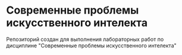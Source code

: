 # Современные проблемы искусственного интелекта

Репозиторий создан для выполнения лабораторных работ по дисциплине "Современные проблемы искусственного интелекта"